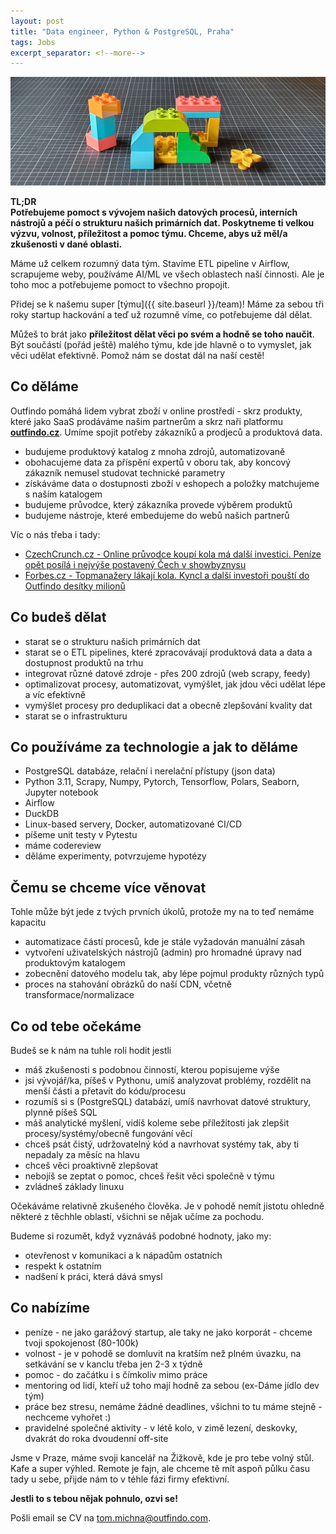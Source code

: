 ```yaml
---
layout: post
title: "Data engineer, Python & PostgreSQL, Praha"
tags: Jobs
excerpt_separator: <!--more-->
---
```


![Team](/assets/bricks/4.jpg)
<br>

**TL;DR**   
**Potřebujeme pomoct s vývojem našich datových procesů, interních nástrojů a péčí o strukturu našich primárních dat. Poskytneme ti velkou výzvu, volnost, příležitost a pomoc týmu. Chceme, abys už měl/a zkušenosti v dané oblasti.**

<!--more-->

Máme už celkem rozumný data tým. Stavíme ETL pipeline v Airflow, scrapujeme weby, používáme AI/ML ve všech oblastech naší činnosti. Ale je toho moc a potřebujeme pomoct to všechno propojit.

Přidej se k našemu super [týmu]({{ site.baseurl }}/team)!
Máme za sebou tři roky startup hackování a teď už rozumně víme, co potřebujeme dál dělat.

Můžeš to brát jako **příležitost dělat věci po svém a hodně se toho naučit**. Být součástí (pořád ještě) malého týmu, kde jde hlavně o to vymyslet, jak věci udělat efektivně.
Pomož nám se dostat dál na naší cestě!

## Co děláme

Outfindo pomáhá lidem vybrat zboží v online prostředí - skrz produkty, které jako SaaS prodáváme našim partnerům a skrz naři platformu **[outfindo.cz](https://outfindo.cz)**.
Umíme spojit potřeby zákazníků a prodjeců a produktová data.
* budujeme produktový katalog z mnoha zdrojů, automatizovaně
* obohacujeme data za příspění expertů v oboru tak, aby koncový zákazník nemusel studovat technické parametry
* získáváme data o dostupnosti zboží v eshopech a položky matchujeme s naším katalogem
* budujeme průvodce, který zákazníka provede výběrem produktů
* budujeme nástroje, které embedujeme do webů našich partnerů

Víc o nás třeba i tady:
* [CzechCrunch.cz - Online průvodce koupí kola má další investici. Peníze opět posílá i nejvýše postavený Čech v showbyznysu](https://cc.cz/online-pruvodce-koupi-kola-ma-dalsi-investici-penize-opet-posila-i-nejvyse-postaveny-cech-v-showbyznysu/)
* [Forbes.cz - Topmanažery lákají kola. Kyncl a další investoři pouští do Outfindo desítky milionů](https://forbes.cz/topmanazery-lakaji-kola-kyncl-pousti-do-outfindo-dalsi-miliony-a-inspiruje-ostatni/)

## Co budeš dělat

* starat se o strukturu našich primárních dat
* starat se o ETL pipelines, které zpracovávají produktová data a data a dostupnost produktů na trhu
* integrovat různé datové zdroje - přes 200 zdrojů (web scrapy, feedy)
* optimalizovat procesy, automatizovat, vymýšlet, jak jdou věci udělat lépe a víc efektivně
* vymýšlet procesy pro deduplikaci dat a obecně zlepšování kvality dat
* starat se o infrastrukturu

## Co používáme za technologie a jak to děláme

* PostgreSQL databáze, relační i nerelační přístupy (json data)
* Python 3.11, Scrapy, Numpy, Pytorch, Tensorflow, Polars, Seaborn, Jupyter notebook
* Airflow
* DuckDB
* Linux-based servery, Docker, automatizované CI/CD
* píšeme unit testy v Pytestu
* máme codereview
* děláme experimenty, potvrzujeme hypotézy

## Čemu se chceme více věnovat

Tohle může být jede z tvých prvních úkolů, protože my na to teď nemáme kapacitu
* automatizace částí procesů, kde je stále vyžadován manuální zásah
* vytvoření uživatelských nástrojů (admin) pro hromadné úpravy nad produktovým katalogem
* zobecnění datového modelu tak, aby lépe pojmul produkty různých typů
* proces na stahování obrázků do naší CDN, včetně transformace/normalizace

## Co od tebe očekáme

Budeš se k nám na tuhle roli hodit jestli
* máš zkušenosti s podobnou činností, kterou popisujeme výše
* jsi vývojář/ka, píšeš v Pythonu, umíš analyzovat problémy, rozdělit na menší části a přetavit do kódu/procesu
* rozumíš si s (PostgreSQL) databází, umíš navrhovat datové struktury, plynně píšeš SQL
* máš analytické myšlení, vidíš koleme sebe příležitosti jak zlepšit procesy/systémy/obecně fungování věcí
* chceš psát čistý, udržovatelný kód a navrhovat systémy tak, aby ti nepadaly za měsíc na hlavu
* chceš věci proaktivně zlepšovat
* nebojíš se zeptat o pomoc, chceš řešit věci společně v týmu
* zvládneš základy linuxu

Očekáváme relativně zkušeného člověka. Je v pohodě nemít jistotu ohledně některé z těchhle oblastí, všichni se nějak učíme za pochodu.

Budeme si rozumět, když vyznáváš podobné hodnoty, jako my:
* otevřenost v komunikaci a k nápadům ostatních
* respekt k ostatním
* nadšení k práci, která dává smysl

## Co nabízíme

* peníze - ne jako garážový startup, ale taky ne jako korporát - chceme tvoji spokojenost (80-100k)
* volnost - je v pohodě se domluvit na kratším než plném úvazku, na setkávání se v kanclu třeba jen 2-3 x týdně
* pomoc - do začátku i s čímkoliv mimo práce
* mentoring od lidí, kteří už toho mají hodně za sebou (ex-Dáme jídlo dev tým)
* práce bez stresu, nemáme žádné deadlines, všichni to tu máme stejně - nechceme vyhořet :)
* pravidelné společné aktivity - v létě kolo, v zimě lezení, deskovky, dvakrát do roka dvoudenní off-site

Jsme v Praze, máme svoji kancelář na Žižkově, kde je pro tebe volný stůl. Kafe a super výhled.
Remote je fajn, ale chceme tě mít aspoň půlku času tady u sebe, přijde nám to v téhle fázi firmy efektivní.

**Jestli to s tebou nějak pohnulo, ozvi se!**

Pošli email se CV na [tom.michna@outfindo.com](mailto:tom.michna@outfindo.com).
